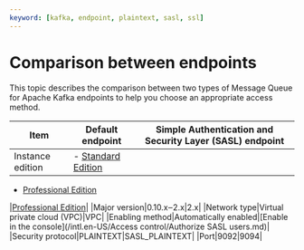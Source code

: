 ```yaml
---
keyword: [kafka, endpoint, plaintext, sasl, ssl]
---
```


# Comparison between endpoints

This topic describes the comparison between two types of Message Queue for Apache Kafka endpoints to help you choose an appropriate access method.

|Item|Default endpoint|Simple Authentication and Security Layer \(SASL\) endpoint|
|----|----------------|----------------------------------------------------------|
|Instance edition|-   [Standard Edition](/intl.en-US/Pricing/Billing.md)
-   [Professional Edition](/intl.en-US/Pricing/Billing.md)

|[Professional Edition](/intl.en-US/Pricing/Billing.md)|
|Major version|0.10.x‒2.x|2.x|
|Network type|Virtual private cloud \(VPC\)|VPC|
|Enabling method|Automatically enabled|[Enable in the console](/intl.en-US/Access control/Authorize SASL users.md)|
|Security protocol|PLAINTEXT|SASL\_PLAINTEXT|
|Port|9092|9094|

